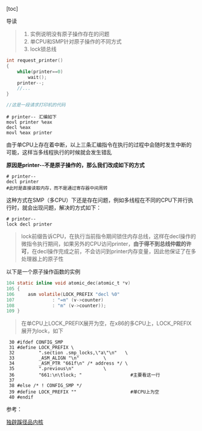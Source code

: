 [toc]


导读

> 1. 实例说明没有原子操作存在的问题
> 2. 单CPU和SMP针对原子操作的不同方式
> 3. lock锁总线



```c
int request_printer()
{
    while(printer==0)
        wait();
    printer--;
    //...
}

//这是一段请求打印机的代码
```

```assembly
# printer-- 汇编如下
movl printer %eax
decl %eax
movl %eax printer
```

由于单CPU上存在着中断，以上三条汇编指令在执行的过程中会随时发生中断的可能，这样当多线程执行的时候就会发生错乱

**原因是printer--不是原子操作的，那么我们改成如下的方式**

```assembly
# printer--
decl printer 
#此时是直接读取内存，而不是通过寄存器中间周转
```

这种方式在SMP（多CPU）下还是存在问题，例如多线程在不同的CPU下并行执行时，就会出现问题，解决的方式如下：

```assembly
# printer--
lock decl printer
```

> lock前缀告诉CPU，在执行当前指令期间锁住内存总线，这样在decl操作的微指令执行期间，如果另外的CPU访问printer，**由于得不到总线仲裁的许可**，在decl操作完成之前，不会访问到printer内存变量，因此他保证了在多处理器上的原子性

以下是一个原子操作函数的实例

```c
104 static inline void atomic_dec(atomic_t *v)
105 {
106     asm volatile(LOCK_PREFIX "decl %0"
107              : "=m" (v->counter)
108              : "m" (v->counter));
109 }
```

> 在单CPU上LOCK_PREFIX展开为空，在x86的多CPU上，LOCK_PREFIX展开为lock，如下

```assembly
 30 #ifdef CONFIG_SMP
 31 #define LOCK_PREFIX \
 32         ".section .smp_locks,\"a\"\n"   \
 33         _ASM_ALIGN "\n"         \
 34         _ASM_PTR "661f\n" /* address */ \
 35         ".previous\n"           \
 36         "661:\n\tlock; "                  #主要看这一行
 37 
 38 #else /* ! CONFIG_SMP */
 39 #define LOCK_PREFIX ""                    #单CPU上为空
 40 #endif
```



参考：

[独辟蹊径品内核](https://book.douban.com/subject/3894413/)